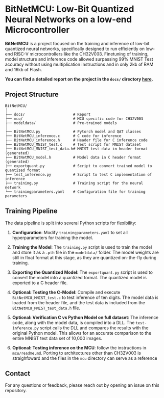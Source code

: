 # BitNetMCU: Low-Bit Quantized Neural Networks on a low-end Microcontroller

**BitNetMCU** is a project focused on the training and inference of low-bit quantized neural networks, specifically designed to run efficiently on low-end RISC-V microcontrollers like the CH32V003. Finetuning of training, model structure and inference code allowed surpassing 99% MNIST Test accuracy without using multiplication instructions and in only 2kb of RAM and 16kb of Flash.

**You can find a detailed report on the project in the `docs/` directory [here](docs/documentation.md).**

## Project Structure

```
BitNetMCU/
│
├── docs/                      # Report
├── mcu/                       # MCU specific code for CH32V003
├── modeldata/                 # Pre-trained models
│
├── BitNetMCU.py               # Pytorch model and QAT classes
├── BitNetMCU_inference.c      # C code for inference 
├── BitNetMCU_inference.h      # Header file for C inference code
├── BitNetMCU_MNIST_test.c     # Test script for MNIST dataset
├── BitNetMCU_MNIST_test_data.h# MNIST test data in header format (generated)
├── BitNetMCU_model.h          # Model data in C header format (generated)
├── exportquant.py             # Script to convert trained model to quantized format
├── test_inference.py          # Script to test C implementation of inference
├── training.py                # Training script for the neural network
└── trainingparameters.yaml    # Configuration file for training parameters
```

## Training Pipeline

The data pipeline is split into several Python scripts for flexibility:

1. **Configuration**: Modify `trainingparameters.yaml` to set all hyperparameters for training the model.

2. **Training the Model**: The `training.py` script is used to train the model and store it as a `.pth` file in the `modeldata/` folder. The model weights are still in float format at this stage, as they are quantized on-the-fly during training.

2. **Exporting the Quantized Model**: The `exportquant.py` script is used to convert the model into a quantized format. The quantized model is exported to a C header file.

3. **Optional: Testing the C-Model**: Compile and execute `BitNetMCU_MNIST_test.c` to test inference of ten digits. The model data is loaded from the header file, and the test data is included from the `BitNetMCU_MNIST_test_data.h` file. 

4. **Optional: Verification C vs Python Model on full dataset**: The inference code, along with the model data, is compiled into a DLL. The `test-inference.py` script calls the DLL and compares the results with the original Python model. This allows for an accurate comparison to the entire MNIST test data set of 10,000 images.

5. **Optional: Testing inference on the MCU**: follow the instructions in  `mcu/readme.md`. Porting to architectures other than CH32V003 is straighfoward and the files in the `mcu` directory can serve as a reference


## Contact

For any questions or feedback, please reach out by opening an issue on this repository.

